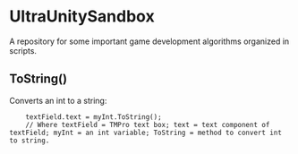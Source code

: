 # UltraUnitySandbox
A repository for some important game development algorithms organized in scripts.

## ToString()
Converts an int to a string:

        textField.text = myInt.ToString();
        // Where textField = TMPro text box; text = text component of textField; myInt = an int variable; ToString = method to convert int to string.
